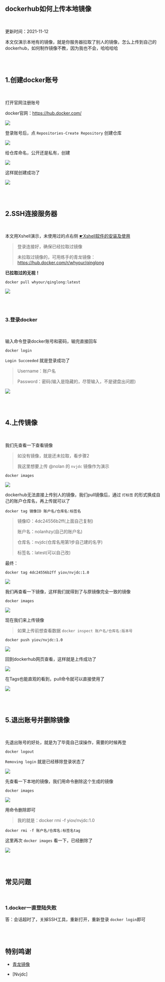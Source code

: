 
## dockerhub如何上传本地镜像

</br>



更新时间：2021-11-12




本文仅演示本地有的镜像，就是你服务器拉取了别人的镜像，怎么上传到自己的dockerhub，如何制作镜像不教，因为我也不会，哈哈哈哈




</br>
</br>


## 1.创建docker账号

</br>

打开官网注册账号

docker官网：https://hub.docker.com/

![](https://ghproxy.com/https://raw.githubusercontent.com/Yiov/notes/main/dockerhub/dockerhub-01.png)



登录账号后，点 `Repositories-Create Repository` 创建仓库

![](https://ghproxy.com/https://raw.githubusercontent.com/Yiov/notes/main/dockerhub/dockerhub-02.png)


给仓库命名，公开还是私有，创建

![](https://ghproxy.com/https://raw.githubusercontent.com/Yiov/notes/main/dockerhub/dockerhub-03.png)


这样就创建成功了

![](https://ghproxy.com/https://raw.githubusercontent.com/Yiov/notes/main/dockerhub/dockerhub-04.png)


</br>
</br>



## 2.SSH连接服务器

</br>

本文用Xshell演示，未使用过的点右侧 [☛Xshell软件的安装及使用](https://github.com/Yiov/notes/tree/main/Xshell)


> 登录连接好，确保已经拉取过镜像
>
> 未拉取过镜像的，可用练手的青龙镜像：https://hub.docker.com/r/whyour/qinglong

**已拉取过的无视！**

```
docker pull whyour/qinglong:latest
```

![](https://ghproxy.com/https://raw.githubusercontent.com/Yiov/notes/main/dockerhub/dockerhub-05.png)



</br>
</br>


### 3.登录docker

</br>

输入命令登录docker账号和密码，输完直接回车

```
docker login
```

`Login Succeeded` 就是登录成功了

> Username：账户名
> 
> Password：密码(输入是隐藏的，尽管输入，不是键盘出问题)


![](https://ghproxy.com/https://raw.githubusercontent.com/Yiov/notes/main/dockerhub/dockerhub-06.png)



</br>
</br>




## 4.上传镜像

</br>


我们先查看一下查看镜像

> 如没有镜像，就是还未拉取，看步骤2
> 
> 我这里想要上传 @nolan 的 `nvjdc` 镜像作为演示

```
docker images
```

![](https://ghproxy.com/https://raw.githubusercontent.com/Yiov/notes/main/dockerhub/dockerhub-07.png)




dockerhub无法直接上传别人的镜像，我们pull镜像后，通过 `打标签` 的形式换成自己的账户仓库名，再上传就可以了

```
docker tag 镜像ID 账户名/仓库名:标签名
```

> 镜像ID：4dc24556b2ff(上面自己复制)
>
> 账户名：nolanhzy(自己的账户名)
>
> 仓库名：nvjdc(仓库名用第1步自己建的名字)
>
> 标签名：latest(可以自己改)


最终：
```
docker tag 4dc24556b2ff yiov/nvjdc:1.0
```

![](https://ghproxy.com/https://raw.githubusercontent.com/Yiov/notes/main/dockerhub/dockerhub-08.png)




我们再查看一下镜像，这样我们就得到了与原镜像完全一致的镜像

```
docker images
```

![](https://ghproxy.com/https://raw.githubusercontent.com/Yiov/notes/main/dockerhub/dockerhub-09.png)



现在我们来上传镜像

> 如果上传前想查看数据 `docker inspect 账户名/仓库名:版本号`


```
docker push yiov/nvjdc:1.0
```


![](https://ghproxy.com/https://raw.githubusercontent.com/Yiov/notes/main/dockerhub/dockerhub-10.png)




回到dockerhub网页查看，这样就是上传成功了

![](https://ghproxy.com/https://raw.githubusercontent.com/Yiov/notes/main/dockerhub/dockerhub-11.png)



在Tags也能直观的看到，pull命令就可以直接使用了

![](https://ghproxy.com/https://raw.githubusercontent.com/Yiov/notes/main/dockerhub/dockerhub-12.png)




</br>
</br>






## 5.退出账号并删除镜像

</br>


先退出账号的好处，就是为了毕竟自己误操作，需要的时候再登


```
docker logout
```

`Removing login` 就是已经移除登录状态了

![](https://ghproxy.com/https://raw.githubusercontent.com/Yiov/notes/main/dockerhub/dockerhub-13.png)




先查看一下本地的镜像，我们用命令删除这个生成的镜像


```
docker images
```

![](https://ghproxy.com/https://raw.githubusercontent.com/Yiov/notes/main/dockerhub/dockerhub-14.png)


用命令删除即可

> 我的就是：docker rmi -f yiov/nvjdc:1.0

```
docker rmi -f 账户名/仓库名:标签名tag
```

这里再次 `docker images` 看一下，已经删除了

![](https://ghproxy.com/https://raw.githubusercontent.com/Yiov/notes/main/dockerhub/dockerhub-15.png)


</br>
</br>




## 常见问题

</br>


### 1.docker一直登陆失败

答：会话超时了，关掉SSH工具，重新打开，重新登录 `docker login`即可


</br>
</br>


## 特别鸣谢

* [青龙镜像](https://hub.docker.com/r/whyour/qinglong)

* [Nvjdc]

